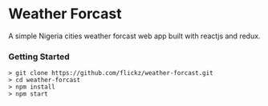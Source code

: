 # Weather Forcast

A simple Nigeria cities weather forcast web app built with reactjs and redux.

### Getting Started

```
> git clone https://github.com/flickz/weather-forcast.git
> cd weather-forcast
> npm install
> npm start
```
